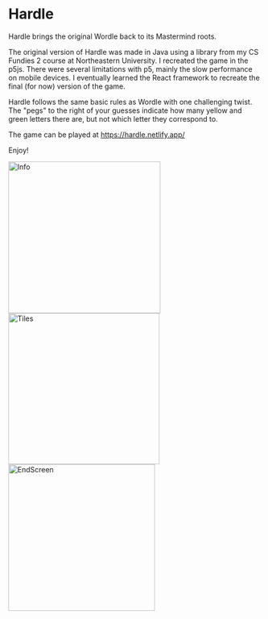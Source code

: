 # Hardle
Hardle brings the original Wordle back to its Mastermind roots.

The original version of Hardle was made in Java using a library from my CS Fundies 2 course at Northeastern University. I recreated the game in the p5js. There were several limitations with p5, mainly the slow performance on mobile devices. I eventually learned the React framework to recreate the final (for now) version of the game.

Hardle follows the same basic rules as Wordle with one challenging twist. The "pegs" to the right of your guesses indicate how many yellow and green letters there are, but not which letter they correspond to.

The game can be played at https://hardle.netlify.app/

Enjoy!

<img width="301.5" alt="Info" src="https://user-images.githubusercontent.com/102766475/214426075-359b5ac9-5106-4234-9dc6-fc74f7ae3883.png"> <img width="300" alt="Tiles" src="https://user-images.githubusercontent.com/102766475/212548211-663d16f4-05a9-4093-91f6-ba0ff07d5d15.png"> <img width="291" alt="EndScreen" src="https://user-images.githubusercontent.com/102766475/212548267-7083e4a9-ee90-476b-9739-bc3bbbbd13f8.png">


